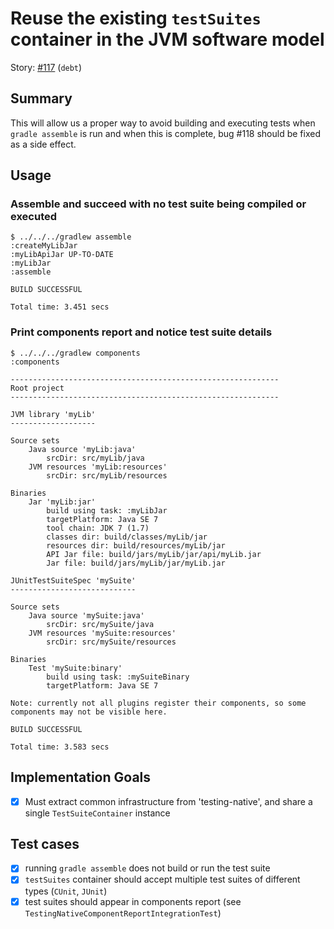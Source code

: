 # Reuse the existing `testSuites` container in the JVM software model

Story: [#117](https://github.com/gradle/langos/issues/117) (`debt`)

## Summary
This will allow us a proper way to avoid building and executing tests when `gradle assemble` is run and when this is complete, bug #118 should be fixed as a side effect.

## Usage

### Assemble and succeed with no test suite being compiled or executed

    $ ../../../gradlew assemble
    :createMyLibJar
    :myLibApiJar UP-TO-DATE
    :myLibJar
    :assemble

    BUILD SUCCESSFUL

    Total time: 3.451 secs


### Print components report and notice test suite details

    $ ../../../gradlew components
    :components

    ------------------------------------------------------------
    Root project
    ------------------------------------------------------------

    JVM library 'myLib'
    -------------------

    Source sets
        Java source 'myLib:java'
            srcDir: src/myLib/java
        JVM resources 'myLib:resources'
            srcDir: src/myLib/resources

    Binaries
        Jar 'myLib:jar'
            build using task: :myLibJar
            targetPlatform: Java SE 7
            tool chain: JDK 7 (1.7)
            classes dir: build/classes/myLib/jar
            resources dir: build/resources/myLib/jar
            API Jar file: build/jars/myLib/jar/api/myLib.jar
            Jar file: build/jars/myLib/jar/myLib.jar

    JUnitTestSuiteSpec 'mySuite'
    ----------------------------

    Source sets
        Java source 'mySuite:java'
            srcDir: src/mySuite/java
        JVM resources 'mySuite:resources'
            srcDir: src/mySuite/resources

    Binaries
        Test 'mySuite:binary'
            build using task: :mySuiteBinary
            targetPlatform: Java SE 7

    Note: currently not all plugins register their components, so some components may not be visible here.

    BUILD SUCCESSFUL

    Total time: 3.583 secs


## Implementation Goals

 - [x] Must extract common infrastructure from 'testing-native', and share a single `TestSuiteContainer` instance

## Test cases

 - [x] running `gradle assemble` does not build or run the test suite
 - [x] `testSuites` container should accept multiple test suites of different types (`CUnit`, `JUnit`)
 - [x] test suites should appear in components report (see `TestingNativeComponentReportIntegrationTest`)
